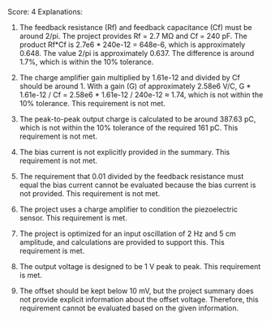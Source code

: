 Score: 4
Explanations: 
1. The feedback resistance (Rf) and feedback capacitance (Cf) must be around 2/pi. The project provides Rf = 2.7 MΩ and Cf = 240 pF. The product Rf*Cf is 2.7e6 * 240e-12 = 648e-6, which is approximately 0.648. The value 2/pi is approximately 0.637. The difference is around 1.7%, which is within the 10% tolerance.

2. The charge amplifier gain multiplied by 1.61e-12 and divided by Cf should be around 1. With a gain (G) of approximately 2.58e6 V/C, G * 1.61e-12 / Cf = 2.58e6 * 1.61e-12 / 240e-12 ≈ 1.74, which is not within the 10% tolerance. This requirement is not met.

3. The peak-to-peak output charge is calculated to be around 387.63 pC, which is not within the 10% tolerance of the required 161 pC. This requirement is not met.

4. The bias current is not explicitly provided in the summary. This requirement is not met.

5. The requirement that 0.01 divided by the feedback resistance must equal the bias current cannot be evaluated because the bias current is not provided. This requirement is not met.

6. The project uses a charge amplifier to condition the piezoelectric sensor. This requirement is met.

7. The project is optimized for an input oscillation of 2 Hz and 5 cm amplitude, and calculations are provided to support this. This requirement is met.

8. The output voltage is designed to be 1 V peak to peak. This requirement is met.

9. The offset should be kept below 10 mV, but the project summary does not provide explicit information about the offset voltage. Therefore, this requirement cannot be evaluated based on the given information.